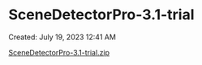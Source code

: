 # SceneDetectorPro-3.1-trial

Created: July 19, 2023 12:41 AM

[SceneDetectorPro-3.1-trial.zip](SceneDetectorPro-3%201-trial%20bbf2b4ea1ec641dfa6af6e67a1fa48c8/SceneDetectorPro-3.1-trial.zip)